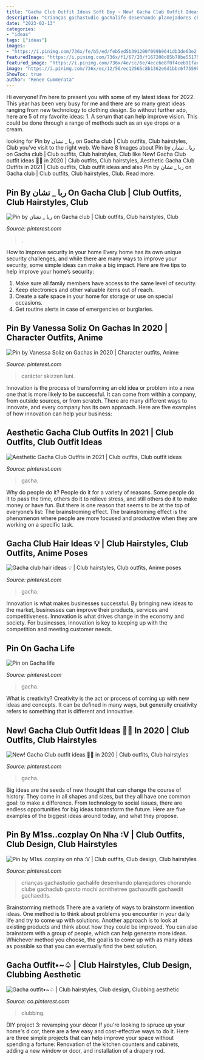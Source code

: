 ```yaml
---
title: "Gacha Club Outfit Ideas Soft Boy ~ New! Gacha Club Outfit Ideas 💜🌌 In 2020"
description: "Crianças gachastudio gachalife desenhando planejadores chorando clube gachaclub garoto mochi acnithetree gachaoutfit gachaedit gachaedits"
date: "2023-02-13"
categories:
- "ideas"
tags: ["ideas"]
images:
- "https://i.pinimg.com/736x/fe/b5/ed/feb5ed5b391200f099b9641db3de63e2.jpg"
featuredImage: "https://i.pinimg.com/736x/f1/67/20/f167208d85b78be551751aba45b617f2.jpg"
featured_image: "https://i.pinimg.com/736x/4e/cc/6e/4ecc6e8f0f4ceb91fae248d69c1f7e50.jpg"
image: "https://i.pinimg.com/736x/ec/12/56/ec12565c8b1362e6d1bbc6f7559b02c2.jpg"
ShowToc: true
author: "Renee Cummerata"
---
```



Hi everyone! I’m here to present you with some of my latest ideas for 2022. This year has been very busy for me and there are so many great ideas ranging from new technology to clothing design. So without further ado, here are 5 of my favorite ideas: 1. A serum that can help improve vision. This could be done through a range of methods such as an eye drops or a cream. 
	

		
looking for Pin by ربا _ تشان on Gacha club | Club outfits, Club hairstyles, Club you've visit to the right web. We have 8 Images about Pin by ربا _ تشان on Gacha club | Club outfits, Club hairstyles, Club like New! Gacha Club outfit ideas 💜🌌 in 2020 | Club outfits, Club hairstyles, Aesthetic Gacha Club Outfits in 2021 | Club outfits, Club outfit ideas and also Pin by ربا _ تشان on Gacha club | Club outfits, Club hairstyles, Club. Read more:
		
    
## Pin By ربا _ تشان On Gacha Club | Club Outfits, Club Hairstyles, Club

<img loading=lazy src="https://i.pinimg.com/736x/58/b2/57/58b257e398ca4b0e398c17574a45a2f8.jpg" onerror="this.onerror=null;this.src='https://tse2.mm.bing.net/th?id=OIP.UlquQbPOAnwXw9eqiqXVYAHaEK&amp;pid=15.1';" alt="Pin by ربا _ تشان on Gacha club | Club outfits, Club hairstyles, Club">

_Source: pinterest.com_

>. 

	

How to improve security in your home
Every home has its own unique security challenges, and while there are many ways to improve your security, some simple ideas can make a big impact. Here are five tips to help improve your home’s security:
1. Make sure all family members have access to the same level of security.
2. Keep electronics and other valuable items out of reach.
3. Create a safe space in your home for storage or use on special occasions.
4. Get routine alerts in case of emergencies or burglaries.

    
## Pin By Vanessa Soliz On Gachas In 2020 | Character Outfits, Anime

<img loading=lazy src="https://i.pinimg.com/736x/4f/6e/e8/4f6ee84fae912ed33b6fa1364c1c83eb.jpg" onerror="this.onerror=null;this.src='https://tse1.mm.bing.net/th?id=OIP.QKUlkuzyR7X2Bu0acEEMtQHaHa&amp;pid=15.1';" alt="Pin by Vanessa Soliz on Gachas in 2020 | Character outfits, Anime">

_Source: pinterest.com_

>carácter skizzen luni. 

	

Innovation is the process of transforming an old idea or problem into a new one that is more likely to be successful. It can come from within a company, from outside sources, or from scratch. There are many different ways to innovate, and every company has its own approach. Here are five examples of how innovation can help your business: 

    
## Aesthetic Gacha Club Outfits In 2021 | Club Outfits, Club Outfit Ideas

<img loading=lazy src="https://i.pinimg.com/736x/fe/b5/ed/feb5ed5b391200f099b9641db3de63e2.jpg" onerror="this.onerror=null;this.src='https://tse1.mm.bing.net/th?id=OIP.q4xRHg8yOwP97GnVVuyKOwHaHa&amp;pid=15.1';" alt="Aesthetic Gacha Club Outfits in 2021 | Club outfits, Club outfit ideas">

_Source: pinterest.com_

>gacha. 

	

Why do people do it?
People do it for a variety of reasons. Some people do it to pass the time, others do it to relieve stress, and still others do it to make money or have fun. But there is one reason that seems to be at the top of everyone’s list: The brainstroming effect. The brainstroming effect is the phenomenon where people are more focused and productive when they are working on a specific task.

    
## Gacha Club Hair Ideas 💡 | Club Hairstyles, Club Outfits, Anime Poses

<img loading=lazy src="https://i.pinimg.com/736x/f1/67/20/f167208d85b78be551751aba45b617f2.jpg" onerror="this.onerror=null;this.src='https://tse4.mm.bing.net/th?id=OIP.A6-yyc8SkiauRf3ZrP8XKAHaDu&amp;pid=15.1';" alt="Gacha club hair ideas 💡 | Club hairstyles, Club outfits, Anime poses">

_Source: pinterest.com_

>gacha. 

	

Innovation is what makes businesses successful. By bringing new ideas to the market, businesses can improve their products, services and competitiveness. Innovation is what drives change in the economy and society. For businesses, innovation is key to keeping up with the competition and meeting customer needs.

    
## Pin On Gacha Life

<img loading=lazy src="https://i.pinimg.com/736x/77/6d/6f/776d6f559a06e70346c809dd764880b8.jpg" onerror="this.onerror=null;this.src='https://tse4.mm.bing.net/th?id=OIP.6h1dAkeILYBTJVPqeMX7fgHaEK&amp;pid=15.1';" alt="Pin on Gacha life">

_Source: pinterest.com_

>gacha. 

	

What is creativity?
Creativity is the act or process of coming up with new ideas and concepts. It can be defined in many ways, but generally creativity refers to something that is different and innovative.

    
## New! Gacha Club Outfit Ideas 💜🌌 In 2020 | Club Outfits, Club Hairstyles

<img loading=lazy src="https://i.pinimg.com/736x/ec/12/56/ec12565c8b1362e6d1bbc6f7559b02c2.jpg" onerror="this.onerror=null;this.src='https://tse4.mm.bing.net/th?id=OIP.VGpPV9LkPa-SukaU2fA9AQHaHY&amp;pid=15.1';" alt="New! Gacha Club outfit ideas 💜🌌 in 2020 | Club outfits, Club hairstyles">

_Source: pinterest.com_

>gacha. 

	

Big ideas are the seeds of new thought that can change the course of history. They come in all shapes and sizes, but they all have one common goal: to make a difference. From technology to social issues, there are endless opportunities for big ideas totransform the future. Here are five examples of the biggest ideas around today, and what they propose.

    
## Pin By M1ss..cozplay On Nha :V | Club Outfits, Club Design, Club Hairstyles

<img loading=lazy src="https://i.pinimg.com/736x/4e/cc/6e/4ecc6e8f0f4ceb91fae248d69c1f7e50.jpg" onerror="this.onerror=null;this.src='https://tse2.mm.bing.net/th?id=OIP.JwoPlqxyG9B8Pg9YW36yDgHaIh&amp;pid=15.1';" alt="Pin by M1ss..cozplay on nha :V | Club outfits, Club design, Club hairstyles">

_Source: pinterest.com_

>crianças gachastudio gachalife desenhando planejadores chorando clube gachaclub garoto mochi acnithetree gachaoutfit gachaedit gachaedits. 

	

Brainstorming methods
There are a variety of ways to brainstorm invention ideas. One method is to think about problems you encounter in your daily life and try to come up with solutions. Another approach is to look at existing products and think about how they could be improved. You can also brainstorm with a group of people, which can help generate more ideas. Whichever method you choose, the goal is to come up with as many ideas as possible so that you can eventually find the best solution.

    
## Gacha Outfit•~♤ | Club Hairstyles, Club Design, Clubbing Aesthetic

<img loading=lazy src="https://i.pinimg.com/originals/38/10/c0/3810c0645c252cbffd8e9b3a9bcc569d.jpg" onerror="this.onerror=null;this.src='https://tse1.mm.bing.net/th?id=OIP.tJdLnC8ou-a5JDHoglxfCQHaHS&amp;pid=15.1';" alt="Gacha outfit•~♤ | Club hairstyles, Club design, Clubbing aesthetic">

_Source: co.pinterest.com_

>clubbing. 

	

DIY project 3: revamping your décor
If you're looking to spruce up your home's d cor, there are a few easy and cost-effective ways to do it. Here are three simple projects that can help improve your space without spending a fortune: Renovation of the kitchen counters and cabinets, adding a new window or door, and installation of a drapery rod.

